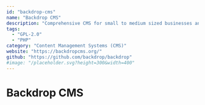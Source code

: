 ```yaml
---
id: "backdrop-cms"
name: "Backdrop CMS"
description: "Comprehensive CMS for small to medium sized businesses and non-profits."
tags:
  - "GPL-2.0"
  - "PHP"
category: "Content Management Systems (CMS)"
website: "https://backdropcms.org/"
github: "https://github.com/backdrop/backdrop"
#image: "/placeholder.svg?height=300&width=400"
---
```


# Backdrop CMS
